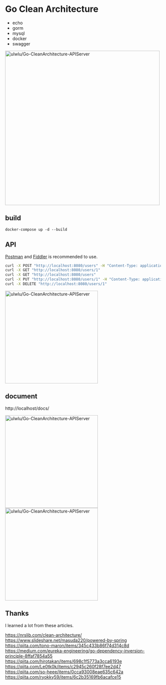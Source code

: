 # Go Clean Architecture

- echo
- gorm
- mysql
- docker
- swagger

<img width="500" alt="ulwlu/Go-CleanArchitecture-APIServer" src="https://user-images.githubusercontent.com/41639488/108515829-e0009800-7308-11eb-93aa-2823cefb83c3.png">


## build

```
docker-compose up -d --build
```

## API

[Postman](https://www.postman.com/) and [Fiddler](https://www.telerik.com/fiddler) is recommended to use.

```bash
curl -X POST "http://localhost:8080/users" -H "Content-Type: application/json" -d '"{"lastname": "Murakami", "firstname": "Kohei"}"'
curl -X GET "http://localhost:8080/users/1"
curl -X GET "http://localhost:8080/users"
curl -X PUT "http://localhost:8080/users/1" -H "Content-Type: application/json" -d '"{"lastname": "David", "firstname": "San"}"'
curl -X DELETE "http://localhost:8080/users/1"
```

<img width="300" alt="ulwlu/Go-CleanArchitecture-APIServer" src="https://user-images.githubusercontent.com/41639488/108515020-f35f3380-7307-11eb-91b2-9378d35d9324.png">

## document

http://localhost/docs/

<img width="300" alt="ulwlu/Go-CleanArchitecture-APIServer" src="https://user-images.githubusercontent.com/41639488/108515026-f4906080-7307-11eb-8496-796cfb60393e.png">
<img width="300" alt="ulwlu/Go-CleanArchitecture-APIServer" src="https://user-images.githubusercontent.com/41639488/108515028-f528f700-7307-11eb-8bab-4773211bd161.png">

## Thanks

I learned a lot from these articles.

https://nrslib.com/clean-architecture/
https://www.slideshare.net/masuda220/powered-by-spring
https://qiita.com/tono-maron/items/345c433b86f74d314c8d
https://medium.com/eureka-engineering/go-dependency-inversion-principle-8ffaf7854a55
https://qiita.com/hirotakan/items/698c1f5773a3cca6193e
https://qiita.com/Le0tk0k/items/c2945c260f28f7ee2d47
https://qiita.com/so-heee/items/0cca93008eae635c642a
https://qiita.com/ryokky59/items/6c2b35169fb6acafce15
